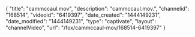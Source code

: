 {
    "title": "cammccaul.mov",
    "description": "cammccaul.mov.",
    "channelid": "168514",
    "videoid": "6419397",
    "date_created": "1444149231",
    "date_modified": "1444149231",
    "type": "captivate",
    "layout": "channelVideo",
    "url": "\/fox\/cammccaul-mov\/168514-6419397"
}